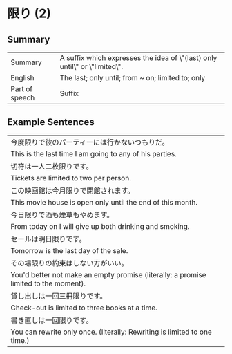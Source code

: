 # 限り (2)

## Summary

<table><tr>   <td>Summary</td>   <td>A suffix which expresses the idea of \"(last) only until\" or \"limited\".</td></tr><tr>   <td>English</td>   <td>The last; only until; from ~ on; limited to; only</td></tr><tr>   <td>Part of speech</td>   <td>Suffix</td></tr></table>

## Example Sentences

<table><tr><td>今度限りで彼のパーティーには行かないつもりだ。</td></tr><tr><td>This is the last time I am going to any of his parties.</td></tr><tr><td>切符は一人二枚限りです。</td></tr><tr><td>Tickets are limited to two per person.</td></tr><tr><td>この映画館は今月限りで閉館されます。</td></tr><tr><td>This movie house is open only until the end of this month.</td></tr><tr><td>今日限りで酒も煙草もやめます。</td></tr><tr><td>From today on I will give up both drinking and smoking.</td></tr><tr><td>セールは明日限りです。</td></tr><tr><td>Tomorrow is the last day of the sale.</td></tr><tr><td>その場限りの約束はしない方がいい。</td></tr><tr><td>You'd better not make an empty promise (literally: a promise limited to the moment).</td></tr><tr><td>貸し出しは一回三冊限りです。</td></tr><tr><td>Check-out is limited to three books at a time.</td></tr><tr><td>書き直しは一回限りです。</td></tr><tr><td>You can rewrite only once. (literally: Rewriting is limited to one time.)</td></tr></table>

